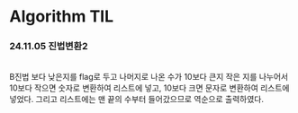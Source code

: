# Algorithm TIL

### 24.11.05 진법변환2
</br>
B진법 보다 낮은지를 flag로 두고 나머지로 나온 수가 10보다 큰지 작은 지를 나누어서 10보다 작으면 숫자로 변환하여 리스트에 넣고, 10보다 크면 문자로 변환하여 리스트에 넣었다. 그리고 리스트에는 맨 끝의 수부터 들어갔으므로 역순으로 출력하였다.

</br>
